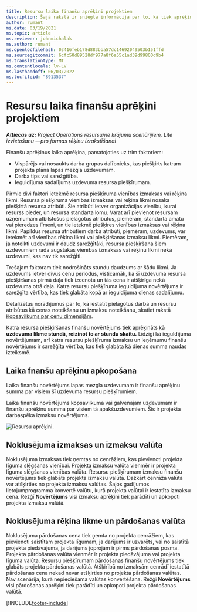 ```yaml
---
title: Resursu laika finanšu aprēķini projektiem
description: Šajā rakstā ir sniegta informācija par to, kā tiek aprēķināti laika finanšu aprēķini.
author: rumant
ms.date: 03/19/2021
ms.topic: article
ms.reviewer: johnmichalak
ms.author: rumant
ms.openlocfilehash: 03416feb178d883bba57dc14692049503b151ffd
ms.sourcegitcommit: 6cfc50d89528df977a8f6a55c1ad39d99800d9b4
ms.translationtype: MT
ms.contentlocale: lv-LV
ms.lasthandoff: 06/03/2022
ms.locfileid: "8913537"
---
```

# <a name="financial-estimates-for-resource-time-on-projects"></a>Resursu laika finanšu aprēķini projektiem

_**Attiecas uz:** Project Operations resursu/ne krājumu scenārijiem, Lite izvietošanu —pro formas rēķinu izrakstīšanai_

Finanšu aprēķinus laika aprēķina, pamatojoties uz trim faktoriem: 

- Vispārējs vai nosaukts darba grupas dalībnieks, kas piešķirts katram projekta plāna lapas mezgla uzdevumam. 
- Darba tips vai sarežģītība.
- Ieguldījuma sadalījums uzdevuma resursa piešķīrumam. 

Pirmie divi faktori ietekmē resursa piešķīruma vienības izmaksas vai rēķina likmi. Resursa piešķīruma vienības izmaksas vai rēķina likmi nosaka piešķirtā resursa atribūti. Šie atribūti ietver organizācijas vienību, kurai resurss pieder, un resursa standarta lomu. Varat arī pievienot resursam uzņēmumam atbilstošus pielāgotus atribūtus, piemēram, standarta amatu vai pieredzes līmeni, un tie ietekmē piešķires vienības izmaksas vai rēķina likmi.
Papildus resursa atribūtiem darba atribūti, piemēram, uzdevums, var ietekmēt arī vienības rēķina likmi vai piešķiršanas izmaksu likmi. Piemēram, ja noteikti uzdevumi ir daudz sarežģītāki, resursa piešķiršana šiem uzdevumiem rada augstākas vienības izmaksas vai rēķinu likmi nekā uzdevumi, kas nav tik sarežģīti.   

Trešajam faktoram tiek nodrošināts stundu daudzums ar šādu likmi. Ja uzdevums ietver divus cenu periodus, visticamāk, ka šī uzdevuma resursa piešķiršanas pirmā daļa tiek izcenota un tās cena ir atšķirīga nekā uzdevuma otrā daļa. Katra resursu piešķīruma ieguldījuma novērtējums ir sarežģīta vērtība, kas tiek glabāta kopā ar ieguldījuma dienas sadalījumu.

Detalizētus norādījumus par to, kā iestatīt pielāgotus darba un resursu atribūtus kā cenas noteikšanu un izmaksu noteikšanu, skatiet rakstā [Kopsavilkums par cenu dimensijām](../pricing-costing/pricing-dimensions-overview.md).

Katra resursa piešķiršanas finanšu novērtējums tiek aprēķināts kā **uzdevuma likme stundā, reizinot to ar stundu skaitu.**  Līdzīgi kā ieguldījuma novērtējumam, arī katra resursu piešķīruma izmaksu un ieņēmumu finanšu novērtējums ir sarežģīta vērtība, kas tiek glabāta kā dienas summa naudas izteiksmē. 

## <a name="summarizing-financial-estimates-for-time"></a>Laika fnanšu aprēķinu apkopošana
Laika finanšu novērtējums lapas mezgla uzdevumam ir finanšu aprēķinu summa par visiem šī uzdevuma resursu piešķīrumiem.

Laika finanšu novērtējums kopsavilkuma vai galvenajam uzdevumam ir finanšu aprēķinu summa par visiem tā apakšuzdevumiem. Šis ir projekta darbaspēka izmaksu novērtējums. 

![Resursu aprēķini.](./media/navigation12.png)

## <a name="default-cost-price-and-cost-currency"></a>Noklusējuma izmaksas un izmaksu valūta

Noklusējuma izmaksas tiek ņemtas no cenrāžiem, kas pievienoti projekta līguma slēgšanas vienībai. Projekta izmaksu valūta vienmēr ir projekta līguma slēgšanas vienības valūta. Resursu piešķīrumam izmaksu finanšu novērtējums tiek glabāts projekta izmaksu valūtā. Dažkārt cenrāža valūta var atšķirties no projekta izmaksu valūtas. Šajos gadījumos lietojumprogramma konvertē valūtu, kurā projekta valūtai ir iestatīta izmaksu cena. Režģī **Novērtējums** visi izmaksu aprēķini tiek parādīti un apkopoti projekta izmaksu valūtā. 

## <a name="default-bill-rate-and-sales-currency"></a>Noklusējuma rēķina likme un pārdošanas valūta

Noklusējuma pārdošanas cena tiek ņemta no projekta cenrāžiem, kas pievienoti saistītam projekta līgumam, ja darījums ir uzvarēts, vai no saistītā projekta piedāvājuma, ja darījums joprojām ir pirms pārdošanas posma. Projekta pārdošanas valūta vienmēr ir projekta piedāvājuma vai projekta līguma valūta. Resursu piešķīrumam pārdošanas finanšu novērtējums tiek glabāts projekta pārdošanas valūtā. Atšķirībā no izmaksām cenrādī iestatītā pārdošanas cena nekad nevar atšķirties no projekta pārdošanas valūtas. Nav scenārija, kurā nepieciešama valūtas konvertēšana. Režģī **Novērtējums** visi pārdošanas aprēķini tiek parādīti un apkopoti projekta pārdošanas valūtā. 

[!INCLUDE[footer-include](../includes/footer-banner.md)]
